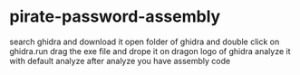 # pirate-password-assembly
search ghidra and download it
open folder of ghidra and double click on ghidra.run
drag the exe file and drope it on dragon logo of ghidra 
analyze it with default analyze 
after analyze you have assembly code 

